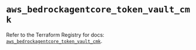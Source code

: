 # `aws_bedrockagentcore_token_vault_cmk`

Refer to the Terraform Registry for docs: [`aws_bedrockagentcore_token_vault_cmk`](https://registry.terraform.io/providers/hashicorp/aws/6.19.0/docs/resources/bedrockagentcore_token_vault_cmk).
